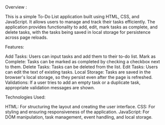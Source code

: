 Overview :

This is a simple To-Do List application built using HTML, CSS, and JavaScript. It allows users to manage and track their tasks efficiently. The application provides functionality to add, edit, mark tasks as complete, and delete tasks, with the tasks being saved in local storage for persistence across page reloads.

Features: 

Add Tasks: Users can input tasks and add them to their to-do list.
Mark as Complete: Tasks can be marked as completed by checking a checkbox next to them.
Delete Tasks: Tasks can be deleted from the list.
Edit Tasks: Users can edit the text of existing tasks.
Local Storage: Tasks are saved in the browser's local storage, so they persist even after the page is refreshed.
Validations: If a user tries to add an empty task or a duplicate task, appropriate validation messages are shown.

Technologies Used: 

HTML: For structuring the layout and creating the user interface.
CSS: For styling and ensuring responsiveness of the application.
JavaScript: For DOM manipulation, task management, event handling, and local storage.
